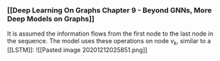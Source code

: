 ### [[Deep Learning On Graphs Chapter 9 - Beyond GNNs, More Deep Models on Graphs]]
It is assumed the information flows from the first node to the last node in the sequence. The model uses these operations on node $v_k$, similar to a [[LSTM]]:
![[Pasted image 20201212025851.png]]